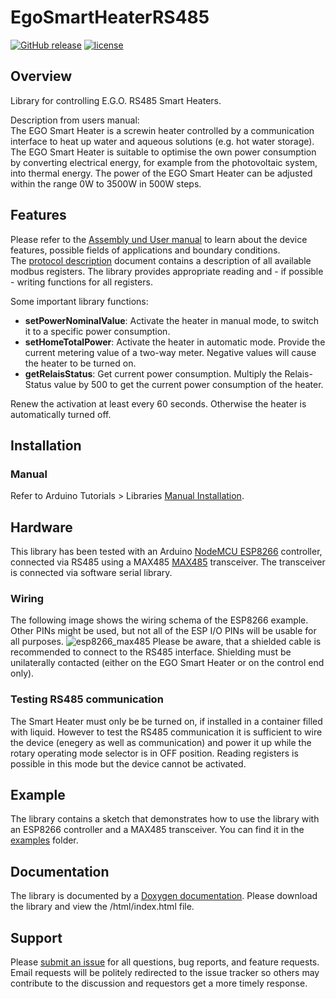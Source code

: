 # EgoSmartHeaterRS485

[![GitHub release](https://img.shields.io/github/release/th-hock/EgoSmartHeaterRS485.svg)][GitHub release]
[![license](https://img.shields.io/github/license/th-hock/EgoSmartHeaterRS485.svg)][license]


[GitHub release]:   https://github.com/th-hock/EgoSmartHeaterRS485
[license]:          LICENSE

## Overview

Library for controlling E.G.O. RS485 Smart Heaters.

Description from users manual:  
The EGO Smart Heater is a screwin heater controlled by a communication interface to heat up water and aqueous solutions (e.g. hot water storage).
The EGO Smart Heater is suitable to optimise the own power consumption by converting electrical energy, for example from the photovoltaic system, into thermal energy.
The power of the EGO Smart Heater can be adjusted within the range 0W to 3500W in 500W steps.

## Features

Please refer to the [Assembly und User manual](https://github.com/th-hock/EgoSmartHeaterRS485/blob/main/extras/smart_heater.pdf) to learn about the device features, possible fields of applications and boundary conditions.  
The [protocol description](https://github.com/th-hock/EgoSmartHeaterRS485/blob/main/extras/Protocol%2090.60034.744_001_1.pdf) document contains a description of all available modbus registers. The library provides appropriate reading and - if possible - writing functions for all registers.

Some important library functions:
- **setPowerNominalValue**: Activate the heater in manual mode, to switch it to a specific power consumption.
- **setHomeTotalPower**: Activate the heater in automatic mode. Provide the current metering value of a two-way meter. Negative values will cause the heater to be turned on.
- **getRelaisStatus**: Get current power consumption. Multiply the Relais-Status value by 500 to get the current power consumption of the heater.

Renew the activation at least every 60 seconds. Otherwise the heater is automatically turned off.

## Installation

### Manual

Refer to Arduino Tutorials > Libraries [Manual Installation](https://www.arduino.cc/en/Guide/Libraries#toc5).


## Hardware

This library has been tested with an Arduino [NodeMCU ESP8266](https://components101.com/development-boards/nodemcu-esp8266-pinout-features-and-datasheet) controller, connected via RS485 using a MAX485 [MAX485](https://microcontrollerslab.com/rs485-serial-communication-esp32-esp8266-tutorial/) transceiver. The transceiver is connected via software serial library.

### Wiring

The following image shows the wiring schema of the ESP8266 example. Other PINs might be used, but not all of the ESP I/O PINs will be usable for all purposes.
![esp8266_max485](https://user-images.githubusercontent.com/81650966/224537809-a8d09a4f-675d-4624-9469-216af9e032ad.png)
Please be aware, that a shielded cable is recommended to connect to the RS485 interface. Shielding must be unilaterally contacted (either on the EGO Smart Heater or on the control end only).

### Testing RS485 communication
The Smart Heater must only be be turned on, if installed in a container filled with liquid. However to test the RS485 communication it is sufficient to wire the device (enegery as well as communication) and power it up while the rotary operating mode selector is in OFF position. Reading registers is possible in this mode but the device cannot be activated.

## Example

The library contains a sketch that demonstrates how to use the library with an ESP8266 controller and a MAX485 transceiver. You can find it in the [examples](https://github.com/th-hock/EgoSmartHeaterRS485/tree/main/examples/) folder.


## Documentation

The library is documented by a [Doxygen documentation](https://htmlpreview.github.io/?https://github.com/th-hock/EgoSmartHeaterRS485/blob/main/doc/). Please download the library and view the /html/index.html file.


## Support

Please [submit an issue](https://github.com/th-hock/EgoSmartHeaterRS485/issues) for all questions, bug reports, and feature requests. Email requests will be politely redirected to the issue tracker so others may contribute to the discussion and requestors get a more timely response.
